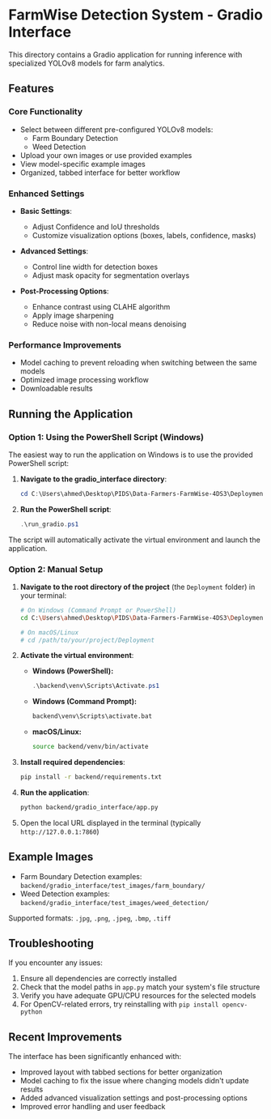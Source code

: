 # FarmWise Detection System - Gradio Interface

This directory contains a Gradio application for running inference with specialized YOLOv8 models for farm analytics.

## Features

### Core Functionality
* Select between different pre-configured YOLOv8 models:
  - Farm Boundary Detection
  - Weed Detection
* Upload your own images or use provided examples
* View model-specific example images
* Organized, tabbed interface for better workflow

### Enhanced Settings
* **Basic Settings**:
  - Adjust Confidence and IoU thresholds
  - Customize visualization options (boxes, labels, confidence, masks)

* **Advanced Settings**:
  - Control line width for detection boxes
  - Adjust mask opacity for segmentation overlays
  
* **Post-Processing Options**:
  - Enhance contrast using CLAHE algorithm
  - Apply image sharpening
  - Reduce noise with non-local means denoising

### Performance Improvements
* Model caching to prevent reloading when switching between the same models
* Optimized image processing workflow
* Downloadable results

## Running the Application

### Option 1: Using the PowerShell Script (Windows)

The easiest way to run the application on Windows is to use the provided PowerShell script:

1. **Navigate to the gradio_interface directory**:
   ```powershell
   cd C:\Users\ahmed\Desktop\PIDS\Data-Farmers-FarmWise-4DS3\Deployment\backend\gradio_interface
   ```

2. **Run the PowerShell script**:
   ```powershell
   .\run_gradio.ps1
   ```

The script will automatically activate the virtual environment and launch the application.

### Option 2: Manual Setup

1. **Navigate to the root directory of the project** (the `Deployment` folder) in your terminal:
   ```bash
   # On Windows (Command Prompt or PowerShell)
   cd C:\Users\ahmed\Desktop\PIDS\Data-Farmers-FarmWise-4DS3\Deployment
   
   # On macOS/Linux
   # cd /path/to/your/project/Deployment 
   ```

2. **Activate the virtual environment**:
   * **Windows (PowerShell):**
     ```powershell
     .\backend\venv\Scripts\Activate.ps1
     ```
   * **Windows (Command Prompt):**
     ```cmd
     backend\venv\Scripts\activate.bat
     ```
   * **macOS/Linux:**
     ```bash
     source backend/venv/bin/activate
     ```

3. **Install required dependencies**:
   ```bash
   pip install -r backend/requirements.txt
   ```

4. **Run the application**:
   ```bash
   python backend/gradio_interface/app.py
   ```

5. Open the local URL displayed in the terminal (typically `http://127.0.0.1:7860`)

## Example Images

* Farm Boundary Detection examples: `backend/gradio_interface/test_images/farm_boundary/`
* Weed Detection examples: `backend/gradio_interface/test_images/weed_detection/`

Supported formats: `.jpg`, `.png`, `.jpeg`, `.bmp`, `.tiff`

## Troubleshooting

If you encounter any issues:

1. Ensure all dependencies are correctly installed
2. Check that the model paths in `app.py` match your system's file structure
3. Verify you have adequate GPU/CPU resources for the selected models
4. For OpenCV-related errors, try reinstalling with `pip install opencv-python`

## Recent Improvements

The interface has been significantly enhanced with:
* Improved layout with tabbed sections for better organization
* Model caching to fix the issue where changing models didn't update results
* Added advanced visualization settings and post-processing options
* Improved error handling and user feedback 